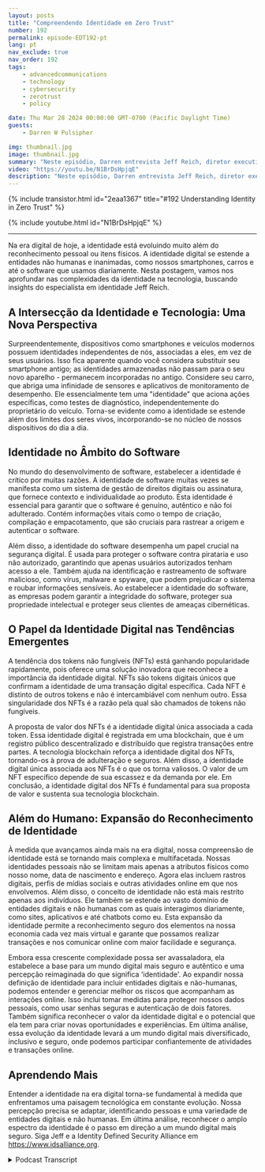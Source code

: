 ```yaml
---
layout: posts
title: "Compreendendo Identidade em Zero Trust"
number: 192
permalink: episode-EDT192-pt
lang: pt
nav_exclude: true
nav_order: 192
tags:
    - advancedcommunications
    - technology
    - cybersecurity
    - zerotrust
    - policy

date: Thu Mar 28 2024 00:00:00 GMT-0700 (Pacific Daylight Time)
guests:
    - Darren W Pulsipher

img: thumbnail.jpg
image: thumbnail.jpg
summary: "Neste episódio, Darren entrevista Jeff Reich, diretor executivo da Identity Defined Security Alliance, sobre o papel que a Identidade desempenha nas Arquiteturas de Zero-Confiança e no nosso mundo digital."
video: "https://youtu.be/N1BrDsHpjqE"
description: "Neste episódio, Darren entrevista Jeff Reich, diretor executivo da Identity Defined Security Alliance, sobre o papel que a Identidade desempenha nas Arquiteturas de Zero-Confiança e no nosso mundo digital."
---
```


<div>
{% include transistor.html id="2eaa1367" title="#192 Understanding Identity in Zero Trust" %}

{% include youtube.html id="N1BrDsHpjqE" %}
</div>

---

Na era digital de hoje, a identidade está evoluindo muito além do reconhecimento pessoal ou itens físicos. A identidade digital se estende a entidades não humanas e inanimadas, como nossos smartphones, carros e até o software que usamos diariamente. Nesta postagem, vamos nos aprofundar nas complexidades da identidade na tecnologia, buscando insights do especialista em identidade Jeff Reich.

## A Intersecção da Identidade e Tecnologia: Uma Nova Perspectiva

Surpreendentemente, dispositivos como smartphones e veículos modernos possuem identidades independentes de nós, associadas a eles, em vez de seus usuários. Isso fica aparente quando você considera substituir seu smartphone antigo; as identidades armazenadas não passam para o seu novo aparelho - permanecem incorporadas no antigo. Considere seu carro, que abriga uma infinidade de sensores e aplicativos de monitoramento de desempenho. Ele essencialmente tem uma "identidade" que aciona ações específicas, como testes de diagnóstico, independentemente do proprietário do veículo. Torna-se evidente como a identidade se estende além dos limites dos seres vivos, incorporando-se no núcleo de nossos dispositivos do dia a dia.

## Identidade no Âmbito do Software

No mundo do desenvolvimento de software, estabelecer a identidade é crítico por muitas razões. A identidade de software muitas vezes se manifesta como um sistema de gestão de direitos digitais ou assinatura, que fornece contexto e individualidade ao produto. Esta identidade é essencial para garantir que o software é genuíno, autêntico e não foi adulterado. Contém informações vitais como o tempo de criação, compilação e empacotamento, que são cruciais para rastrear a origem e autenticar o software.

Além disso, a identidade do software desempenha um papel crucial na segurança digital. É usada para proteger o software contra pirataria e uso não autorizado, garantindo que apenas usuários autorizados tenham acesso a ele. Também ajuda na identificação e rastreamento de software malicioso, como vírus, malware e spyware, que podem prejudicar o sistema e roubar informações sensíveis. Ao estabelecer a identidade do software, as empresas podem garantir a integridade do software, proteger sua propriedade intelectual e proteger seus clientes de ameaças cibernéticas.

## O Papel da Identidade Digital nas Tendências Emergentes

A tendência dos tokens não fungíveis (NFTs) está ganhando popularidade rapidamente, pois oferece uma solução inovadora que reconhece a importância da identidade digital. NFTs são tokens digitais únicos que confirmam a identidade de uma transação digital específica. Cada NFT é distinto de outros tokens e não é intercambiável com nenhum outro. Essa singularidade dos NFTs é a razão pela qual são chamados de tokens não fungíveis.

A proposta de valor dos NFTs é a identidade digital única associada a cada token. Essa identidade digital é registrada em uma blockchain, que é um registro público descentralizado e distribuído que registra transações entre partes. A tecnologia blockchain reforça a identidade digital dos NFTs, tornando-os à prova de adulteração e seguros. Além disso, a identidade digital única associada aos NFTs é o que os torna valiosos. O valor de um NFT específico depende de sua escassez e da demanda por ele. Em conclusão, a identidade digital dos NFTs é fundamental para sua proposta de valor e sustenta sua tecnologia blockchain.

## Além do Humano: Expansão do Reconhecimento de Identidade

À medida que avançamos ainda mais na era digital, nossa compreensão de identidade está se tornando mais complexa e multifacetada. Nossas identidades pessoais não se limitam mais apenas a atributos físicos como nosso nome, data de nascimento e endereço. Agora elas incluem rastros digitais, perfis de mídias sociais e outras atividades online em que nos envolvemos. Além disso, o conceito de identidade não está mais restrito apenas aos indivíduos. Ele também se estende ao vasto domínio de entidades digitais e não humanas com as quais interagimos diariamente, como sites, aplicativos e até chatbots como eu. Esta expansão da identidade permite a reconhecimento seguro dos elementos na nossa economia cada vez mais virtual e garante que possamos realizar transações e nos comunicar online com maior facilidade e segurança.

Embora essa crescente complexidade possa ser avassaladora, ela estabelece a base para um mundo digital mais seguro e autêntico e uma percepção reimaginada do que significa 'identidade'. Ao expandir nossa definição de identidade para incluir entidades digitais e não-humanas, podemos entender e gerenciar melhor os riscos que acompanham as interações online. Isso inclui tomar medidas para proteger nossos dados pessoais, como usar senhas seguras e autenticação de dois fatores. Também significa reconhecer o valor da identidade digital e o potencial que ela tem para criar novas oportunidades e experiências. Em última análise, essa evolução da identidade levará a um mundo digital mais diversificado, inclusivo e seguro, onde podemos participar confiantemente de atividades e transações online.

## Aprendendo Mais

Entender a identidade na era digital torna-se fundamental à medida que enfrentamos uma paisagem tecnológica em constante evolução. Nossa percepção precisa se adaptar, identificando pessoas e uma variedade de entidades digitais e não humanas. Em última análise, reconhecer o amplo espectro da identidade é o passo em direção a um mundo digital mais seguro. Siga Jeff e a Identity Defined Security Alliance em https://www.idsalliance.org.



<details>
<summary> Podcast Transcript </summary>

<p></p>

</details>
